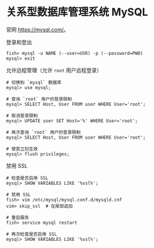 # 关系型数据库管理系统 MySQL

官网 <https://mysql.com/>。

登录和登出
```shell script
fish> mysql -u NAME (--user=USR) -p (--password=PWD)
mysql> exit
```

允许远程管理（允许 `root` 用户远程登录）
```shell script
# 切换到 `mysql` 数据库
mysql> use mysql;

# 查询 `root` 用户的登录限制
mysql> SELECT Host, User FROM user WHERE User='root';

# 取消登录限制
mysql> UPDATE user SET Host='%' WHERE User='root';

# 再次查询 `root` 用户的登录限制
mysql> SELECT Host, User FROM user WHERE User='root';

# 使其立刻生效
mysql> flush privileges;
```

禁用 SSL
```shell script
# 检查是否启用 SSL
mysql> SHOW VARIABLES LIKE '%ssl%';

# 禁用 SSL
fish> vim /etc/mysql/mysql.conf.d/mysqld.cnf
vim> skip_ssl  # 在尾部追加

# 重启服务
fish> service mysql restart

# 再次检查是否启用 SSL
mysql> SHOW VARIABLES LIKE '%ssl%';
```
